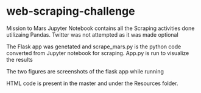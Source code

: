 # web-scraping-challenge

Mission to Mars Jupyter Notebook contains all the Scraping activities done utilizaing Pandas. Twitter was not attempted as it was made optional

The Flask app was genetated and scrape_mars.py is the python code converted from Jupyter notebook for scraping. App.py is run to visualize the results

The two figures are screenshots of the flask app while running

HTML code is present in the master and under the Resources folder. 
